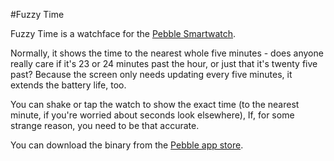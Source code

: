 #Fuzzy Time


Fuzzy Time is a watchface for the [Pebble Smartwatch](http://getpebble.com).

Normally, it shows the time to the nearest whole five minutes - does anyone really care if it's 23 or 24 minutes past the hour, or just that it's twenty five past?  Because the screen only needs updating every five minutes, it extends the battery life, too.

You can shake or tap the watch to show the exact time (to the nearest minute, if you're worried about seconds look elsewhere), If, for some strange reason, you need to be that accurate.  

You can download the binary from the [Pebble app store](https://apps.getpebble.com/applications/54888ca1f3bdd511e40000a8).
